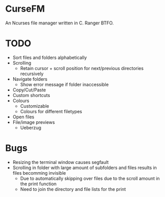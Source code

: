 # CurseFM

An Ncurses file manager written in C. Ranger BTFO.

# TODO

- Sort files and folders alphabetically
- Scrolling
  - Retain cursor + scroll position for next/previous directories recursively
- Navigate folders
  - Show error message if folder inaccessible
- Copy/Cut/Paste
- Custom shortcuts
- Colours
  - Customizable
  - Colours for different filetypes
- Open files
- File/image previews
  - Ueberzug

# Bugs

- Resizing the terminal window causes segfault
- Scrolling in folder with large amount of subfolders and files results in files becomming invisible
  - Due to automatically skipping over files due to the scroll amount in the print function
  - Need to join the directory and file lists for the print
